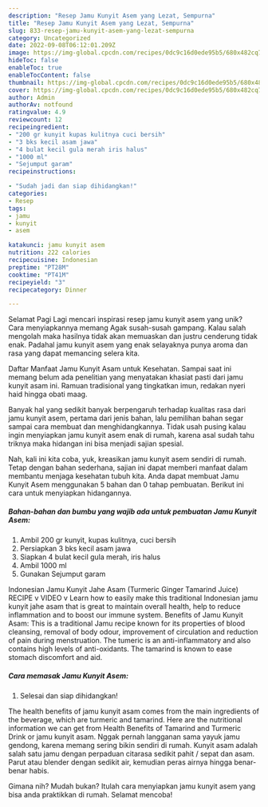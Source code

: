 ```yaml
---
description: "Resep Jamu Kunyit Asem yang Lezat, Sempurna"
title: "Resep Jamu Kunyit Asem yang Lezat, Sempurna"
slug: 833-resep-jamu-kunyit-asem-yang-lezat-sempurna
category: Uncategorized
date: 2022-09-08T06:12:01.209Z
image: https://img-global.cpcdn.com/recipes/0dc9c16d0ede95b5/680x482cq70/jamu-kunyit-asem-foto-resep-utama.jpg
hideToc: false
enableToc: true
enableTocContent: false
thumbnail: https://img-global.cpcdn.com/recipes/0dc9c16d0ede95b5/680x482cq70/jamu-kunyit-asem-foto-resep-utama.jpg
cover: https://img-global.cpcdn.com/recipes/0dc9c16d0ede95b5/680x482cq70/jamu-kunyit-asem-foto-resep-utama.jpg
author: Admin
authorAv: notfound
ratingvalue: 4.9
reviewcount: 12
recipeingredient:
- "200 gr kunyit kupas kulitnya cuci bersih"
- "3 bks kecil asam jawa"
- "4 bulat kecil gula merah iris halus"
- "1000 ml"
- "Sejumput garam"
recipeinstructions:

- "Sudah jadi dan siap dihidangkan!"
categories:
- Resep
tags:
- jamu
- kunyit
- asem

katakunci: jamu kunyit asem 
nutrition: 222 calories
recipecuisine: Indonesian
preptime: "PT28M"
cooktime: "PT41M"
recipeyield: "3"
recipecategory: Dinner

---
```



Selamat Pagi Lagi mencari inspirasi resep jamu kunyit asem yang unik? Cara menyiapkannya memang Agak susah-susah gampang. Kalau salah mengolah maka hasilnya tidak akan memuaskan dan justru cenderung tidak enak. Padahal jamu kunyit asem yang enak selayaknya punya aroma dan rasa yang dapat memancing selera kita.


Daftar Manfaat Jamu Kunyit Asam untuk Kesehatan. Sampai saat ini memang belum ada penelitian yang menyatakan khasiat pasti dari jamu kunyit asam ini. Ramuan tradisional yang tingkatkan imun, redakan nyeri haid hingga obati maag.

Banyak hal yang sedikit banyak berpengaruh terhadap kualitas rasa dari jamu kunyit asem, pertama dari jenis bahan, lalu pemilihan bahan segar sampai cara membuat dan menghidangkannya. Tidak usah pusing kalau ingin menyiapkan jamu kunyit asem enak di rumah, karena asal sudah tahu triknya maka hidangan ini bisa menjadi sajian spesial.


Nah, kali ini kita coba, yuk, kreasikan jamu kunyit asem sendiri di rumah. Tetap dengan bahan sederhana, sajian ini dapat memberi manfaat dalam membantu menjaga kesehatan tubuh kita. Anda dapat membuat Jamu Kunyit Asem menggunakan 5 bahan dan 0 tahap pembuatan. Berikut ini cara untuk menyiapkan hidangannya.

<!--inarticleads1-->

##### Bahan-bahan dan bumbu yang wajib ada untuk pembuatan Jamu Kunyit Asem:

1. Ambil 200 gr kunyit, kupas kulitnya, cuci bersih
1. Persiapkan 3 bks kecil asam jawa
1. Siapkan 4 bulat kecil gula merah, iris halus
1. Ambil 1000 ml
1. Gunakan Sejumput garam


Indonesian Jamu Kunyit Jahe Asam (Turmeric Ginger Tamarind Juice) RECIPE v VIDEO v Learn how to easily make this traditional Indonesian jamu kunyit jahe asam that is great to maintain overall health, help to reduce inflammation and to boost our immune system. Benefits of Jamu Kunyit Asam: This is a traditional Jamu recipe known for its properties of blood cleansing, removal of body odour, improvement of circulation and reduction of pain during menstruation. The tumeric is an anti-inflammatory and also contains high levels of anti-oxidants. The tamarind is known to ease stomach discomfort and aid. 

<!--inarticleads2-->

##### Cara memasak Jamu Kunyit Asem:


1. Selesai dan siap dihidangkan!

The health benefits of jamu kunyit asam comes from the main ingredients of the beverage, which are turmeric and tamarind. Here are the nutritional information we can get from Health Benefits of Tamarind and Turmeric Drink or jamu kunyit asam. Nggak pernah langganan sama yayuk jamu gendong, karena memang sering bikin sendiri di rumah. Kunyit asam adalah salah satu jamu dengan perpaduan citarasa sedikit pahit / sepat dan asam. Parut atau blender dengan sedikit air, kemudian peras airnya hingga benar-benar habis. 

Gimana nih? Mudah bukan? Itulah cara menyiapkan jamu kunyit asem yang bisa anda praktikkan di rumah. Selamat mencoba!
